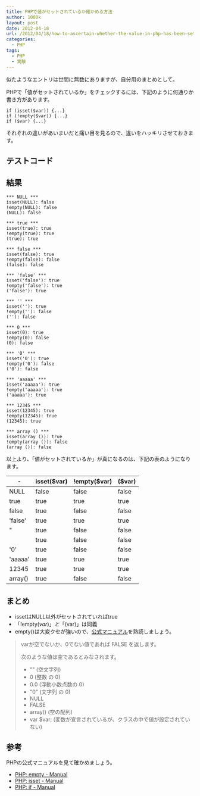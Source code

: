```yaml
---
title: PHPで値がセットされているか確かめる方法
author: 1000k
layout: post
date: 2012-04-18
url: /2012/04/18/how-to-ascertain-whether-the-value-in-php-has-been-set/
categories:
  - PHP
tags:
  - PHP
  - 実験
---
```

似たようなエントリは世間に無数にありますが、自分用のまとめとして。

PHPで「値がセットされているか」をチェックするには、下記のように何通りか書き方があります。

```
if (isset($var)) {...}
if (!empty($var)) {...}
if ($var) {...}
```


それぞれの違いがあいまいだと痛い目を見るので、違いをハッキリさせておきます。

<!--more-->

## テストコード



## 結果

```
*** NULL ***
isset(NULL): false
!empty(NULL): false
(NULL): false

*** true ***
isset(true): true
!empty(true): true
(true): true

*** false ***
isset(false): true
!empty(false): false
(false): false

*** 'false' ***
isset('false'): true
!empty('false'): true
('false'): true

*** '' ***
isset(''): true
!empty(''): false
(''): false

*** 0 ***
isset(0): true
!empty(0): false
(0): false

*** '0' ***
isset('0'): true
!empty('0'): false
('0'): false

*** 'aaaaa' ***
isset('aaaaa'): true
!empty('aaaaa'): true
('aaaaa'): true

*** 12345 ***
isset(12345): true
!empty(12345): true
(12345): true

*** array () ***
isset(array ()): true
!empty(array ()): false
(array ()): false
```


以上より、「値がセットされているか」が真になるのは、下記の表のようになります。

| -             | isset($var) | !empty($var) | ($var) |
| ------------------- | ----------- | ------------ | ------ |
| NULL                | false       | false        | false  |
| true                | true        | true         | true   |
| false               | true        | false        | false  |
| 'false' | true        | true         | true   |
| "             | true        | false        | false  |
|                     | true        | false        | false  |
| '0'     | true        | false        | false  |
| 'aaaaa' | true        | true         | true   |
| 12345               | true        | true         | true   |
| array()             | true        | false        | false  |

## まとめ

  * issetはNULL以外がセットされていればtrue
  * 「!empty($var)」と「($var)」は同義
  * empty()は大変クセが強いので、[公式マニュアル](http://jp.php.net/manual/ja/function.empty.php)を熟読しましょう。

> varが空でないか、0でない値であれば FALSE を返します。
>
> 次のような値は空であるとみなされます。
>
>   * "" (空文字列)
>   * 0 (整数 の 0)
>   * 0.0 (浮動小数点数の 0)
>   * "0" (文字列 の 0)
>   * NULL
>   * FALSE
>   * array() (空の配列)
>   * var $var; (変数が宣言されているが、クラスの中で値が設定されていない)

## 参考

PHPの公式マニュアルを見て確かめましょう。

  * [PHP: empty - Manual](http://jp.php.net/manual/ja/function.empty.php)
  * [PHP: isset - Manual](http://jp.php.net/manual/ja/function.isset.php)
  * [PHP: if - Manual](http://jp.php.net/manual/ja/control-structures.if.php)